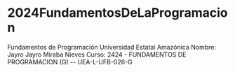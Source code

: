 # 2024FundamentosDeLaProgramacion
Fundamentos de Programación Universidad Estatal Amazónica 
Nombre: Jayro Jayro Miraba Nieves
Curso: 2424 - FUNDAMENTOS DE PROGRAMACION (G) -- UEA-L-UFB-026-G
